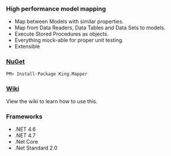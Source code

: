 ### High performance model mapping
+ Map between Models with similar properties.
+ Map from Data Readers, Data Tables and Data Sets to models.
+ Execute Stored Procedures as objects.
+ Everything mock-able for proper unit testing.
+ Extensible

### [NuGet](https://www.nuget.org/packages/King.Mapper)
```
PM> Install-Package King.Mapper
```

### [Wiki](https://github.com/jefking/King.Mapper/wiki)
View the wiki to learn how to use this.

### Frameworks
+ .NET 4.6
+ .NET 4.7
+ .Net Core
+ .Net Standard 2.0